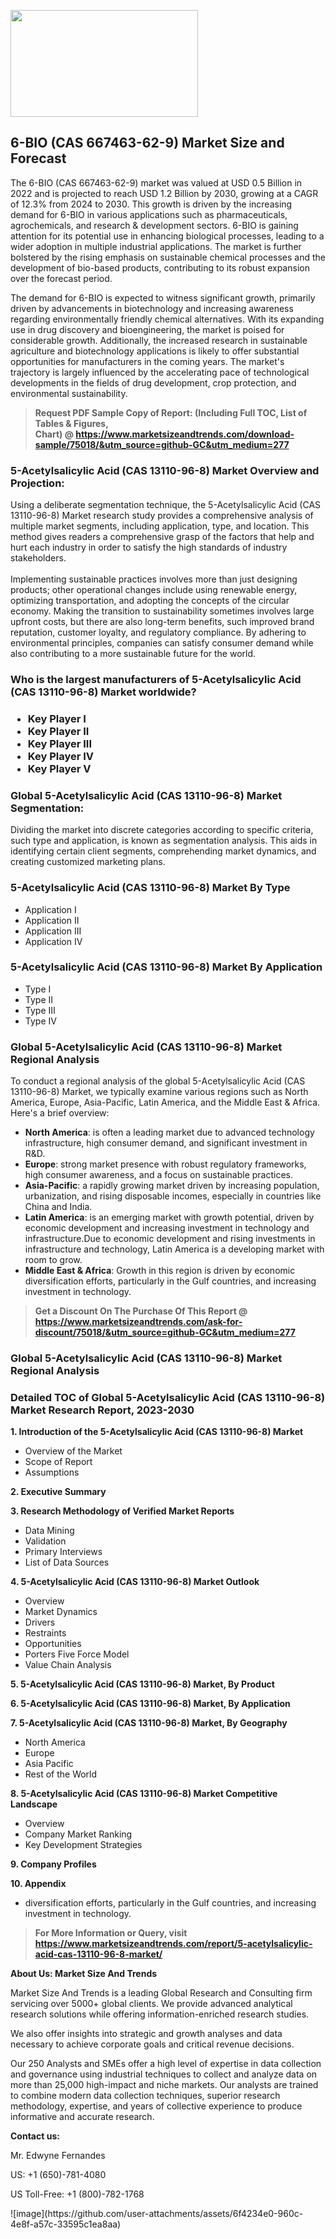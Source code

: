 <p><img class="alignnone size-medium wp-image-20088" src="https://ffe5etoiles.com/wp-content/uploads/2024/12/MST1-300x171.png" alt="" width="300" height="171" /></p><h2>6-BIO (CAS 667463-62-9) Market Size and Forecast</h2><p>The 6-BIO (CAS 667463-62-9) market was valued at USD 0.5 Billion in 2022 and is projected to reach USD 1.2 Billion by 2030, growing at a CAGR of 12.3% from 2024 to 2030. This growth is driven by the increasing demand for 6-BIO in various applications such as pharmaceuticals, agrochemicals, and research & development sectors. 6-BIO is gaining attention for its potential use in enhancing biological processes, leading to a wider adoption in multiple industrial applications. The market is further bolstered by the rising emphasis on sustainable chemical processes and the development of bio-based products, contributing to its robust expansion over the forecast period.</p><p>The demand for 6-BIO is expected to witness significant growth, primarily driven by advancements in biotechnology and increasing awareness regarding environmentally friendly chemical alternatives. With its expanding use in drug discovery and bioengineering, the market is poised for considerable growth. Additionally, the increased research in sustainable agriculture and biotechnology applications is likely to offer substantial opportunities for manufacturers in the coming years. The market's trajectory is largely influenced by the accelerating pace of technological developments in the fields of drug development, crop protection, and environmental sustainability.</p></p><blockquote id="" class=""><strong>Request PDF Sample Copy of Report: (Including Full TOC, List of Tables &amp; Figures, Chart)&nbsp;@&nbsp;<strong><a href="https://www.marketsizeandtrends.com/download-sample/75018/&utm_source=github-GC&utm_medium=277" target="_blank">https://www.marketsizeandtrends.com/download-sample/75018/&utm_source=github-GC&utm_medium=277</a></strong></strong></blockquote><h3 id="" class="">5-Acetylsalicylic Acid (CAS 13110-96-8) Market&nbsp;Overview and Projection:</h3><p id="" class="">Using a deliberate segmentation technique, the 5-Acetylsalicylic Acid (CAS 13110-96-8) Market research study provides a comprehensive analysis of multiple market segments, including application, type, and location. This method gives readers a comprehensive grasp of the factors that help and hurt each industry in order to satisfy the high standards of industry stakeholders. <br /> <br />Implementing sustainable practices involves more than just designing products; other operational changes include using renewable energy, optimizing transportation, and adopting the concepts of the circular economy. Making the transition to sustainability sometimes involves large upfront costs, but there are also long-term benefits, such improved brand reputation, customer loyalty, and regulatory compliance. By adhering to environmental principles, companies can satisfy consumer demand while also contributing to a more sustainable future for the world.</p><h3 id="" class="">Who is the largest manufacturers of&nbsp;5-Acetylsalicylic Acid (CAS 13110-96-8) Market worldwide?</h3><h3 class=""><p><ul><li>Key Player I </li><li> Key Player II </li><li> Key Player III </li><li> Key Player IV </li><li> Key Player V</li></ul></p></h3><h3 id="" class="">Global&nbsp;5-Acetylsalicylic Acid (CAS 13110-96-8) Market Segmentation:</h3><p id="" class="">Dividing the market into discrete categories according to specific criteria, such type and application, is known as segmentation analysis. This aids in identifying certain client segments, comprehending market dynamics, and creating customized marketing plans.</p><h3 id="" class="">5-Acetylsalicylic Acid (CAS 13110-96-8) Market&nbsp;By Type</h3><p><p><ul><li>Application I</li><li> Application II</li><li> Application III</li><li> Application IV</p></li></ul></p></p><h3 id="" class="">5-Acetylsalicylic Acid (CAS 13110-96-8) Market&nbsp;By Application</h3><p class=""><p><ul><li>Type I</li><li> Type II</li><li> Type III</li><li> Type IV</li></ul></p></p><h3 id="" class="">Global 5-Acetylsalicylic Acid (CAS 13110-96-8) Market Regional Analysis</h3><p id="" class="">To conduct a regional analysis of the global 5-Acetylsalicylic Acid (CAS 13110-96-8) Market, we typically examine various regions such as North America, Europe, Asia-Pacific, Latin America, and the Middle East &amp; Africa. Here's a brief overview:</p><ul><li><strong>North America</strong>: is often a leading market due to advanced technology infrastructure, high consumer demand, and significant investment in R&amp;D.</li><li><strong>Europe</strong>: strong market presence with robust regulatory frameworks, high consumer awareness, and a focus on sustainable practices.</li><li><strong>Asia-Pacific</strong>: a rapidly growing market driven by increasing population, urbanization, and rising disposable incomes, especially in countries like China and India.</li><li><strong>Latin America</strong>: is an emerging market with growth potential, driven by economic development and increasing investment in technology and infrastructure.Due to economic development and rising investments in infrastructure and technology, Latin America is a developing market with room to grow.</li><li><strong>Middle East &amp; Africa</strong>: Growth in this region is driven by economic diversification efforts, particularly in the Gulf countries, and increasing investment in technology.</li></ul><blockquote id="" class=""><strong>Get a Discount On The Purchase Of This Report @ <strong><a href="https://www.marketsizeandtrends.com/ask-for-discount/75018/&utm_source=github-GC&utm_medium=277" target="_blank">https://www.marketsizeandtrends.com/ask-for-discount/75018/&utm_source=github-GC&utm_medium=277</a></strong></strong></blockquote><h3 id="" class="">Global 5-Acetylsalicylic Acid (CAS 13110-96-8) Market Regional Analysis</h3><h3 id="" class="">Detailed TOC of Global 5-Acetylsalicylic Acid (CAS 13110-96-8) Market Research Report, 2023-2030</h3><p id="" class=""><strong>1. Introduction of the 5-Acetylsalicylic Acid (CAS 13110-96-8) Market</strong></p><ul><li>Overview of the Market</li><li>Scope of Report</li><li>Assumptions</li></ul><p id="" class=""><strong>2. Executive Summary</strong></p><p id="" class=""><strong>3. Research Methodology of Verified Market Reports</strong></p><ul><li>Data Mining</li><li>Validation</li><li>Primary Interviews</li><li>List of Data Sources</li></ul><p id="" class=""><strong>4. 5-Acetylsalicylic Acid (CAS 13110-96-8) Market Outlook</strong></p><ul><li>Overview</li><li>Market Dynamics</li><li>Drivers</li><li>Restraints</li><li>Opportunities</li><li>Porters Five Force Model</li><li>Value Chain Analysis</li></ul><p id="" class=""><strong>5. 5-Acetylsalicylic Acid (CAS 13110-96-8) Market, By Product</strong></p><p id="" class=""><strong>6. 5-Acetylsalicylic Acid (CAS 13110-96-8) Market, By Application</strong></p><p id="" class=""><strong>7. 5-Acetylsalicylic Acid (CAS 13110-96-8) Market, By Geography</strong></p><ul><li>North America</li><li>Europe</li><li>Asia Pacific</li><li>Rest of the World</li></ul><p id="" class=""><strong>8. 5-Acetylsalicylic Acid (CAS 13110-96-8) Market Competitive Landscape</strong></p><ul><li>Overview</li><li>Company Market Ranking</li><li>Key Development Strategies</li></ul><p id="" class=""><strong>9. Company Profiles</strong></p><p id="" class=""><strong>10. Appendix</strong></p><ul><li>diversification efforts, particularly in the Gulf countries, and increasing investment in technology.</li></ul><blockquote id="" class=""><strong>For More Information or Query, visit <strong><strong><a href="https://www.marketsizeandtrends.com/report/5-acetylsalicylic-acid-cas-13110-96-8-market/" target="_blank">https://www.marketsizeandtrends.com/report/5-acetylsalicylic-acid-cas-13110-96-8-market/</a></strong></strong></strong></blockquote><p id="" class=""><strong>About Us: Market Size And Trends</strong></p><p id="" class="">Market Size And Trends is a leading Global Research and Consulting firm servicing over 5000+ global clients. We provide advanced analytical research solutions while offering information-enriched research studies.</p><p id="" class="">We also offer insights into strategic and growth analyses and data necessary to achieve corporate goals and critical revenue decisions.</p><p id="" class="">Our 250 Analysts and SMEs offer a high level of expertise in data collection and governance using industrial techniques to collect and analyze data on more than 25,000 high-impact and niche markets. Our analysts are trained to combine modern data collection techniques, superior research methodology, expertise, and years of collective experience to produce informative and accurate research.</p><p id="" class=""><strong>Contact us:</strong></p><p id="" class="">Mr. Edwyne Fernandes</p><p id="" class="">US: +1 (650)-781-4080</p><p id="" class="">US Toll-Free: +1 (800)-782-1768</p>
![image](https://github.com/user-attachments/assets/6f4234e0-960c-4e8f-a57c-33595c1ea8aa)
